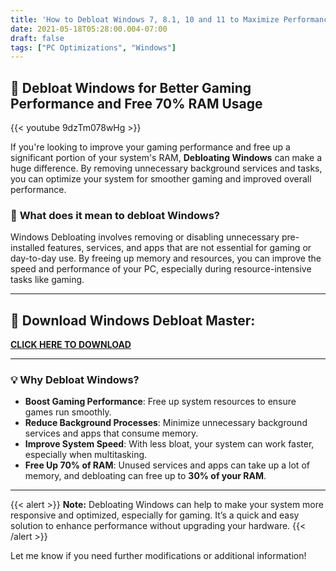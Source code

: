 ```yaml
---
title: 'How to Debloat Windows 7, 8.1, 10 and 11 to Maximize Performance.'
date: 2021-05-18T05:28:00.004-07:00
draft: false
tags: ["PC Optimizations", "Windows"]
---
```

## 🚀 **Debloat Windows for Better Gaming Performance and Free 70% RAM Usage**

{{< youtube 9dzTm078wHg >}}

If you're looking to improve your gaming performance and free up a significant portion of your system's RAM, **Debloating Windows** can make a huge difference. By removing unnecessary background services and tasks, you can optimize your system for smoother gaming and improved overall performance.

### 🔧 **What does it mean to debloat Windows?**

Windows Debloating involves removing or disabling unnecessary pre-installed features, services, and apps that are not essential for gaming or day-to-day use. By freeing up memory and resources, you can improve the speed and performance of your PC, especially during resource-intensive tasks like gaming.

---

## 🔗 **Download Windows Debloat Master:**

[**CLICK HERE TO DOWNLOAD**](https://tinyurl.com/gbytdebloater)

---

### 💡 **Why Debloat Windows?**

- **Boost Gaming Performance**: Free up system resources to ensure games run smoothly.
- **Reduce Background Processes**: Minimize unnecessary background services and apps that consume memory.
- **Improve System Speed**: With less bloat, your system can work faster, especially when multitasking.
- **Free Up 70% of RAM**: Unused services and apps can take up a lot of memory, and debloating can free up to **30% of your RAM**.

---

{{< alert >}}
**Note:** Debloating Windows can help to make your system more responsive and optimized, especially for gaming. It’s a quick and easy solution to enhance performance without upgrading your hardware.
{{< /alert >}} 

Let me know if you need further modifications or additional information!
